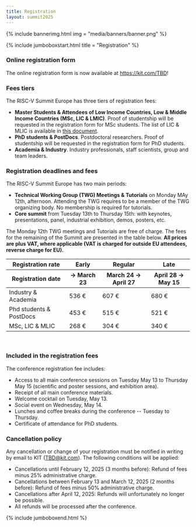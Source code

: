 ```yaml
---
title: Registration
layout: summit2025
---
```


{% include bannerimg.html 
    img = "media/banners/banner.png"
%}

{% include jumboboxstart.html 
    title = "Registration"
%}

### Online registration form

The online registration form is now available at <https://kit.com/TBD>!

### Fees tiers

The RISC-V Summit Europe has three tiers of registration fees:

 - **Master Students & Attendees of Low Income Countries, Low & Middle
   Income Countries (MSc, LIC & LMIC)**. Proof of studentship will be
   requested in the registration form for MSc students. The list of
   LIC & MLIC is available in [this
   document](media/pdf/lic-mlic.pdf).
 - **PhD students & PostDocs**. Postdoctoral researchers. Proof of
   studentship will be requested in the registration form for PhD
   students.
 - **Academia & Industry**. Industry professionals, staff scientists,
   group and team leaders.

### Registration deadlines and fees

The RISC-V Summit Europe has two main periods:

 - **Technical Working Group (TWG) Meetings & Tutorials** on Monday
   MAy 12th, afternoon. Attending the TWG requires to be a member of
   the TWG organizing body. No membership is required for tutorials.
 - **Core summit** from Tuesday 13th to Thursday 15th: with keynotes,
   presentations, panel, industrial exhibition, demos, posters, etc.

The Monday 12th TWG meetings and Tutorials are free of charge. The
fees for the remaining of the Summit are presented in the table below.
**All prices are plus VAT, where applicable (VAT is charged for
outside EU attendees, reverse charge for EU).**

<table class="riscv-sy">
  <thead>
    <tr>
      <th>Registration rate</th>
      <th >Early</th>
      <th >Regular</th>
      <th >Late</th>
    </tr>
    <tr>
      <th>Registration date</th>
      <th >&rarr; March 23</th>
      <th >March 24 &rarr; April 27</th>
      <th >April 28 &rarr; May 15</th>
    </tr>
  </thead>
  <tbody>
    <tr>
      <td>Industry & Academia</td>
      <td>536 €</td>
      <td>607 €</td>
      <td>680 €</td>
    </tr>
    <tr>
      <td>Phd students & PostDocs</td>
      <td>453 €</td>
      <td>515 €</td>
      <td>521 €</td>
    </tr>
    <tr>
      <td>MSc, LIC & MLIC</td>
      <td>268 €</td>
      <td>304 €</td>
      <td>340 €</td>
    </tr>
  </tbody>
</table>

<!-- To preserve spacinf before next header. -->
&nbsp;

### Included in the registration fees

The conference registration fee includes:

 - Access to all main conference sessions on Tuesday May 13 to
   Thursday May 15 (scientific and poster sessions, and exhibition
   area).
 - Receipt of all main conference materials.
 - Welcome cocktail on Tuesday, May 13.
 - Social event on Wednesday, May 14.
 - Lunches and coffee breaks during the conference -- Tuesday to
   Thursday.
 - Certificate of attendance for PhD students.

### Cancellation policy

Any cancellation or change of your registration must be notified in
writing by email to KIT ([TBD@kit.com](mailto:TBD@kit.com)). The
following conditions will be applied:

- Cancellations until February 12, 2025 (3 months before): Refund of
  fees minus 25% administrative charge.
- Cancellations between February 13 and March 12, 2025 (2 months
  before): Refund of fees minus 50% administrative charge.
- Cancellations after April 12, 2025: Refunds will unfortunately no
  longer be possible.
- All refunds will be processed after the conference.

{% include jumboboxend.html %}
